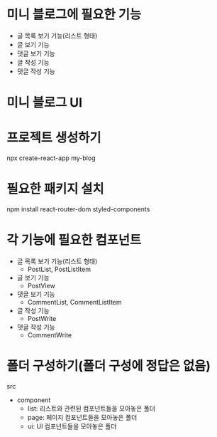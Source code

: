 # 미니 블로그에 필요한 기능
- 글 목록 보기 기능(리스트 형태)
- 글 보기 기능
- 댓글 보기 기능
- 글 작성 기능
- 댓글 작성 기능

# 미니 블로그 UI

# 프로젝트 생성하기
npx create-react-app my-blog

# 필요한 패키지 설치
npm install react-router-dom styled-components

# 각 기능에 필요한 컴포넌트
- 글 목록 보기 기능(리스트 형태)
  - PostList, PostListItem
- 글 보기 기능
  - PostView
- 댓글 보기 기능
  - CommentList, CommentListItem
- 글 작성 기능
  - PostWrite
- 댓글 작성 기능
  - CommentWrite

# 폴더 구성하기(폴더 구성에 정답은 없음)
src
  - component
    - list: 리스트와 관련된 컴포넌트들을 모아놓은 폴더
    - page: 페이지 컴포넌트들을 모아놓은 폴더
    - ui: UI 컴포넌트들을 모아놓은 폴더

<!-- src
  - components
  - pages
  - lib, utils -->